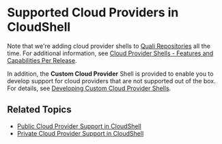 # Supported Cloud Providers in CloudShell

Note that we're adding cloud provider shells to [Quali Repositories](https://github.com/orgs/QualiSystems/discussions/categories/integrations) all the time. For additional information, see [Cloud Provider Shells - Features and Capabilities Per Release](./cloud-provider-2g-shells-features-and-capabilities.md).

In addition, the **Custom Cloud Provider** Shell is provided to enable you to develop support for cloud providers that are not supported out of the box. For details, see [Developing Custom Cloud Provider Shells](../devguide/develop-custom-cloud-provider-shells/).

## Related Topics

- [Public Cloud Provider Support in CloudShell](../../admin/supported-cloud-providers-in-cloudshell/public-cloud-provider-support-in-cloudshell/index.md)
- [Private Cloud Provider Support in CloudShell](../../admin/supported-cloud-providers-in-cloudshell/private-cloud-provider-support-in-cloudshell/index.md)